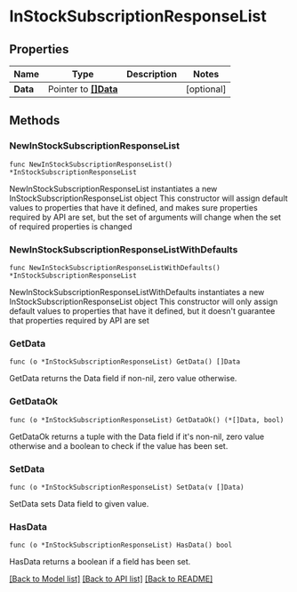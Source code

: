 # InStockSubscriptionResponseList

## Properties

Name | Type | Description | Notes
------------ | ------------- | ------------- | -------------
**Data** | Pointer to [**[]Data**](Data.md) |  | [optional] 

## Methods

### NewInStockSubscriptionResponseList

`func NewInStockSubscriptionResponseList() *InStockSubscriptionResponseList`

NewInStockSubscriptionResponseList instantiates a new InStockSubscriptionResponseList object
This constructor will assign default values to properties that have it defined,
and makes sure properties required by API are set, but the set of arguments
will change when the set of required properties is changed

### NewInStockSubscriptionResponseListWithDefaults

`func NewInStockSubscriptionResponseListWithDefaults() *InStockSubscriptionResponseList`

NewInStockSubscriptionResponseListWithDefaults instantiates a new InStockSubscriptionResponseList object
This constructor will only assign default values to properties that have it defined,
but it doesn't guarantee that properties required by API are set

### GetData

`func (o *InStockSubscriptionResponseList) GetData() []Data`

GetData returns the Data field if non-nil, zero value otherwise.

### GetDataOk

`func (o *InStockSubscriptionResponseList) GetDataOk() (*[]Data, bool)`

GetDataOk returns a tuple with the Data field if it's non-nil, zero value otherwise
and a boolean to check if the value has been set.

### SetData

`func (o *InStockSubscriptionResponseList) SetData(v []Data)`

SetData sets Data field to given value.

### HasData

`func (o *InStockSubscriptionResponseList) HasData() bool`

HasData returns a boolean if a field has been set.


[[Back to Model list]](../README.md#documentation-for-models) [[Back to API list]](../README.md#documentation-for-api-endpoints) [[Back to README]](../README.md)


